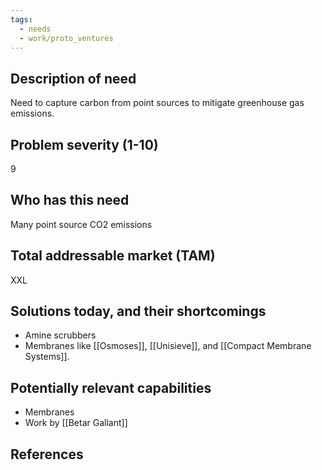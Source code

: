 ```yaml
---
tags:
  - needs
  - work/proto_ventures
---
```

## Description of need
Need to capture carbon from point sources to mitigate greenhouse gas emissions.

## Problem severity (1-10)
9

## Who has this need
Many point source CO2 emissions

## Total addressable market (TAM)
XXL

## Solutions today, and their shortcomings
- Amine scrubbers
- Membranes like [[Osmoses]], [[Unisieve]], and [[Compact Membrane Systems]]. 

## Potentially relevant capabilities
- Membranes
- Work by [[Betar Gallant]]

## References

